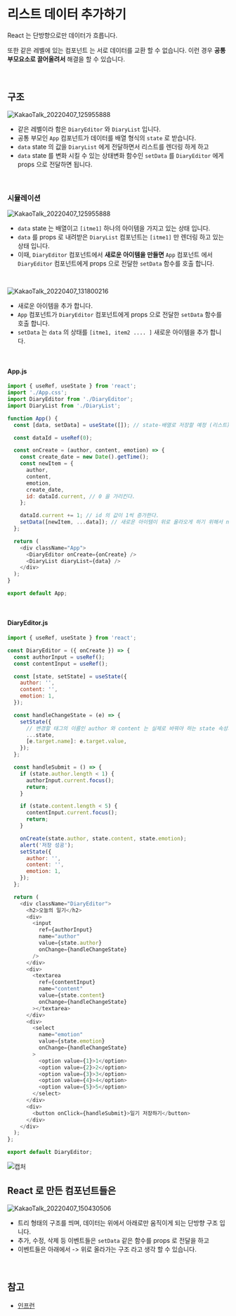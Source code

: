 # 리스트 데이터 추가하기
React 는 단방향으로만 데이터가 흐릅니다.

또한 같은 레벨에 있는 컴포넌트 는 서로 데이터를 교환 할 수 없습니다.
이런 경우 __공통 부모요소로 끌어올려서__ 해결을 할 수 있습니다.

<br>

## 구조

![KakaoTalk_20220407_125955888](https://user-images.githubusercontent.com/87301268/162117698-c60e6fa5-d9d7-4a42-928a-5a2459279727.png)

- 같은 레벨이라 함은 `DiaryEditor` 와 `DiaryList` 입니다.
- 공통 부모인 `App` 컴포넌트가 데이터를 배열 형식의 `state` 로 받습니다.
- `data` state 의 값을 `DiaryList` 에게 전달하면서 리스트를 렌더링 하게 하고
- `data` state 를 변화 시킬 수 있는 상태변화 함수인 `setData` 를 `DiaryEditor`
에게 props 으로 전달하면 됩니다.

<br>

### 시뮬레이션
![KakaoTalk_20220407_125955888](https://user-images.githubusercontent.com/87301268/162117698-c60e6fa5-d9d7-4a42-928a-5a2459279727.png)

- `data` state 는 배열이고 `[itme1]` 하나의 아이템을 가지고 있는 상태 입니다.
- `data` 를 props 로 내려받은 `DiaryList` 컴포넌트는 `[itme1]` 만 렌더링 하고 있는 상태 입니다.
- 이때, `DiaryEditor` 컴포넌트에서 __새로운 아이템을 만들면__ `App` 컴포넌트 에서
`DiaryEditor` 컴포넌트에게 props 으로 전달한 `setData` 함수를 호출 합니다.

<br>

![KakaoTalk_20220407_131800216](https://user-images.githubusercontent.com/87301268/162119384-a81166c7-8116-46b9-93e2-803f08c549fa.png)
- 새로운 아이템을 추가 합니다.
- `App` 컴포넌트가 `DiaryEditor` 컴포넌트에게 props 으로 전달한 `setData` 함수를 호출 합니다.
- `setData` 는 `data` 의 상태를 `[itme1, item2 .... ]` 새로운 아이템을 추가 합니다.

<br>

#### App.js
```js
import { useRef, useState } from 'react';
import './App.css';
import DiaryEditor from './DiaryEditor';
import DiaryList from './DiaryList';

function App() {
  const [data, setData] = useState([]); // state-배열로 저장할 예정 (리스트)

  const dataId = useRef(0);

  const onCreate = (author, content, emotion) => {
    const create_date = new Date().getTime();
    const newItem = {
      author,
      content,
      emotion,
      create_date,
      id: dataId.current, // 0 을 가리킨다.
    };

    dataId.current += 1; // id 의 값이 1씩 증가한다.
    setData([newItem, ...data]); // 새로운 아이템이 위로 올라오게 하기 위해서 newItem 을 먼저 사용
  };

  return (
    <div className="App">
      <DiaryEditor onCreate={onCreate} />
      <DiaryList diaryList={data} />
    </div>
  );
}

export default App;
```
<br>

#### DiaryEditor.js
```js
import { useRef, useState } from 'react';

const DiaryEditor = ({ onCreate }) => {
  const authorInput = useRef();
  const contentInput = useRef();

  const [state, setState] = useState({
    author: '',
    content: '',
    emotion: 1,
  });

  const handleChangeState = (e) => {
    setState({
      // 변경할 태그의 이름인 author 와 content 는 실제로 바꿔야 하는 state 속성의 key 와 같습니다.
      ...state,
      [e.target.name]: e.target.value,
    });
  };

  const handleSubmit = () => {
    if (state.author.length < 1) {
      authorInput.current.focus();
      return;
    }

    if (state.content.length < 5) {
      contentInput.current.focus();
      return;
    }

    onCreate(state.author, state.content, state.emotion);
    alert('저장 성공');
    setState({
      author: '',
      content: '',
      emotion: 1,
    });
  };

  return (
    <div className="DiaryEditor">
      <h2>오늘의 일기</h2>
      <div>
        <input
          ref={authorInput}
          name="author"
          value={state.author}
          onChange={handleChangeState}
        />
      </div>
      <div>
        <textarea
          ref={contentInput}
          name="content"
          value={state.content}
          onChange={handleChangeState}
        ></textarea>
      </div>
      <div>
        <select
          name="emotion"
          value={state.emotion}
          onChange={handleChangeState}
        >
          <option value={1}>1</option>
          <option value={2}>2</option>
          <option value={3}>3</option>
          <option value={4}>4</option>
          <option value={5}>5</option>
        </select>
      </div>
      <div>
        <button onClick={handleSubmit}>일기 저장하기</button>
      </div>
    </div>
  );
};

export default DiaryEditor;
```
![캡처](https://user-images.githubusercontent.com/87301268/162136144-97f592f8-8315-47cb-9a44-b06337aba289.JPG)


## React 로 만든 컴포넌트들은
![KakaoTalk_20220407_150430506](https://user-images.githubusercontent.com/87301268/162131108-275cee88-172a-4d2b-b688-8d085c0adae2.png)

- 트리 형태의 구조를 띄며, 데이터는 위에서 아래로만 움직이게 되는 단방향 구조 입니다.
- 추가, 수정, 삭제 등 이벤트들은 `setData` 같은 함수를 props 로 전달을 하고
- 이벤트들은 아래에서 -> 위로 올라가는 구조 라고 생각 할 수 있습니다.

<br>

## 참고
- [인프런](https://www.inflearn.com/course/%ED%95%9C%EC%9E%85-%EB%A6%AC%EC%95%A1%ED%8A%B8/dashboard)